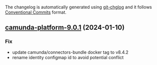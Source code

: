 The changelog is automatically generated using [git-chglog](https://github.com/git-chglog/git-chglog)
and it follows [Conventional Commits](https://www.conventionalcommits.org/en/v1.0.0/) format.


<a name="camunda-platform-9.0.1"></a>
## [camunda-platform-9.0.1](https://github.com/camunda/camunda-platform-helm/compare/camunda-platform-9.0.0...camunda-platform-9.0.1) (2024-01-10)

### Fix

* update camunda/connectors-bundle docker tag to v8.4.2
* rename identity configmap id to avoid potential conflict
